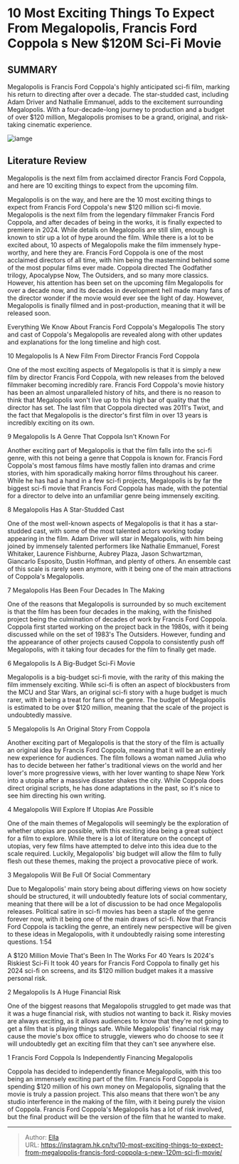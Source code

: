# 10 Most Exciting Things To Expect From Megalopolis, Francis Ford Coppola s New $120M Sci-Fi Movie


## SUMMARY 


 Megalopolis is Francis Ford Coppola&#39;s highly anticipated sci-fi film, marking his return to directing after over a decade. 
 The star-studded cast, including Adam Driver and Nathalie Emmanuel, adds to the excitement surrounding Megalopolis. 
 With a four-decade-long journey to production and a budget of over $120 million, Megalopolis promises to be a grand, original, and risk-taking cinematic experience. 

![iamge](https://static1.srcdn.com/wordpress/wp-content/uploads/2024/01/megalopolis-movie-most-exciting-things-expect.jpg)

## Literature Review

Megalopolis is the next film from acclaimed director Francis Ford Coppola, and here are 10 exciting things to expect from the upcoming film.




Megalopolis is on the way, and here are the 10 most exciting things to expect from Francis Ford Coppola&#39;s new $120 million sci-fi movie. Megalopolis is the next film from the legendary filmmaker Francis Ford Coppola, and after decades of being in the works, it is finally expected to premiere in 2024. While details on Megalopolis are still slim, enough is known to stir up a lot of hype around the film. While there is a lot to be excited about, 10 aspects of Megalopolis make the film immensely hype-worthy, and here they are.
Francis Ford Coppola is one of the most acclaimed directors of all time, with him being the mastermind behind some of the most popular films ever made. Coppola directed The Godfather trilogy, Apocalypse Now, The Outsiders, and so many more classics. However, his attention has been set on the upcoming film Megalopolis for over a decade now, and its decades in development hell made many fans of the director wonder if the movie would ever see the light of day. However, Megalopolis is finally filmed and in post-production, meaning that it will be released soon.
            
 
 Everything We Know About Francis Ford Coppola&#39;s Megalopolis 
The story and cast of Coppola&#39;s Megalopolis are revealed along with other updates and explanations for the long timeline and high cost. 












 








 10  Megalopolis Is A New Film From Director Francis Ford Coppola 
        

One of the most exciting aspects of Megalopolis is that it is simply a new film by director Francis Ford Coppola, with new releases from the beloved filmmaker becoming incredibly rare. Francis Ford Coppola&#39;s movie history has been an almost unparalleled history of hits, and there is no reason to think that Megalopolis won&#39;t live up to this high bar of quality that the director has set. The last film that Coppola directed was 2011&#39;s Twixt, and the fact that Megalopolis is the director&#39;s first film in over 13 years is incredibly exciting on its own.





 9  Megalopolis Is A Genre That Coppola Isn&#39;t Known For 


 







Another exciting part of Megalopolis is that the film falls into the sci-fi genre, with this not being a genre that Coppola is known for. Francis Ford Coppola&#39;s most famous films have mostly fallen into dramas and crime stories, with him sporadically making horror films throughout his career. While he has had a hand in a few sci-fi projects, Megalopolis is by far the biggest sci-fi movie that Francis Ford Coppola has made, with the potential for a director to delve into an unfamiliar genre being immensely exciting.





 8  Megalopolis Has A Star-Studded Cast 
        

One of the most well-known aspects of Megalopolis is that it has a star-studded cast, with some of the most talented actors working today appearing in the film. Adam Driver will star in Megalopolis, with him being joined by immensely talented performers like Nathalie Emmanuel, Forest Whitaker, Laurence Fishburne, Aubrey Plaza, Jason Schwartzman, Giancarlo Esposito, Dustin Hoffman, and plenty of others. An ensemble cast of this scale is rarely seen anymore, with it being one of the main attractions of Coppola&#39;s Megalopolis.





 7  Megalopolis Has Been Four Decades In The Making 
        

One of the reasons that Megalopolis is surrounded by so much excitement is that the film has been four decades in the making, with the finished project being the culmination of decades of work by Francis Ford Coppola. Coppola first started working on the project back in the 1980s, with it being discussed while on the set of 1983&#39;s The Outsiders. However, funding and the appearance of other projects caused Coppola to consistently push off Megalopolis, with it taking four decades for the film to finally get made.





 6  Megalopolis Is A Big-Budget Sci-Fi Movie 
        

Megalopolis is a big-budget sci-fi movie, with the rarity of this making the film immensely exciting. While sci-fi is often an aspect of blockbusters from the MCU and Star Wars, an original sci-fi story with a huge budget is much rarer, with it being a treat for fans of the genre. The budget of Megalopolis is estimated to be over $120 million, meaning that the scale of the project is undoubtedly massive.





 5  Megalopolis Is An Original Story From Coppola 
        

Another exciting part of Megalopolis is that the story of the film is actually an original idea by Francis Ford Coppola, meaning that it will be an entirely new experience for audiences. The film follows a woman named Julia who has to decide between her father&#39;s traditional views on the world and her lover&#39;s more progressive views, with her lover wanting to shape New York into a utopia after a massive disaster shakes the city. While Coppola does direct original scripts, he has done adaptations in the past, so it&#39;s nice to see him directing his own writing.





 4  Megalopolis Will Explore If Utopias Are Possible 
        

One of the main themes of Megalopolis will seemingly be the exploration of whether utopias are possible, with this exciting idea being a great subject for a film to explore. While there is a lot of literature on the concept of utopias, very few films have attempted to delve into this idea due to the scale required. Luckily, Megalopolis&#39; big budget will allow the film to fully flesh out these themes, making the project a provocative piece of work.





 3  Megalopolis Will Be Full Of Social Commentary 
        

Due to Megalopolis&#39; main story being about differing views on how society should be structured, it will undoubtedly feature lots of social commentary, meaning that there will be a lot of discussion to be had once Megalopolis releases. Political satire in sci-fi movies has been a staple of the genre forever now, with it being one of the main draws of sci-fi. Now that Francis Ford Coppola is tackling the genre, an entirely new perspective will be given to these ideas in Megalopolis, with it undoubtedly raising some interesting questions.
 1:54                  
 
 A $120 Million Movie That&#39;s Been In The Works For 40 Years Is 2024&#39;s Riskiest Sci-Fi 
It took 40 years for Francis Ford Coppola to finally get his 2024 sci-fi on screens, and its $120 million budget makes it a massive personal risk. 








 2  Megalopolis Is A Huge Financial Risk 
        

One of the biggest reasons that Megalopolis struggled to get made was that it was a huge financial risk, with studios not wanting to back it. Risky movies are always exciting, as it allows audiences to know that they&#39;re not going to get a film that is playing things safe. While Megalopolis&#39; financial risk may cause the movie&#39;s box office to struggle, viewers who do choose to see it will undoubtedly get an exciting film that they can&#39;t see anywhere else.





 1  Francis Ford Coppola Is Independently Financing Megalopolis 
        

Coppola has decided to independently finance Megalopolis, with this too being an immensely exciting part of the film. Francis Ford Coppola is spending $120 million of his own money on Megalopolis, signaling that the movie is truly a passion project. This also means that there won&#39;t be any studio interference in the making of the film, with it being purely the vision of Coppola. Francis Ford Coppola&#39;s Megalopolis has a lot of risk involved, but the final product will be the version of the film that he wanted to make.


---

> Author: [Ella](https://instagram.hk.cn/)  
> URL: https://instagram.hk.cn/tv/10-most-exciting-things-to-expect-from-megalopolis-francis-ford-coppola-s-new-120m-sci-fi-movie/  

